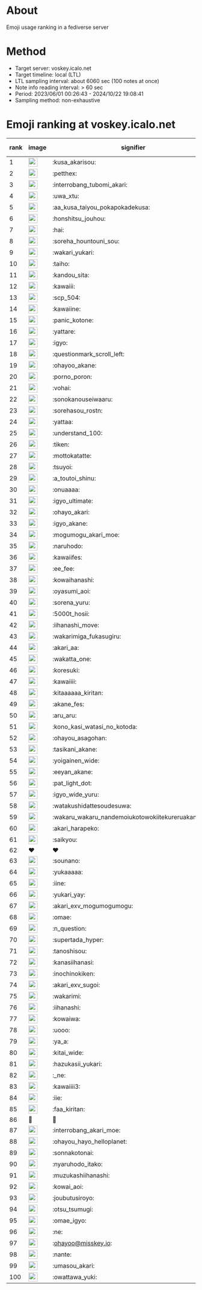 # About
Emoji usage ranking in a fediverse server

# Method
- Target server: voskey.icalo.net
- Target timeline: local (LTL)
- LTL sampling interval: about 6060 sec (100 notes at once)
- Note info reading interval: > 60 sec
- Period: 2023/06/01 00:26:43 - 2024/10/22 19:08:41 
- Sampling method: non-exhaustive

# Emoji ranking at voskey.icalo.net

|rank|image|signifier|type|frequency score|
|----|----|----|----|----|
|1|<img height="24" src="https://voskey.icalo.net/emoji/kusa_akarisou.webp">|:kusa_akarisou:|custom|33359|
|2|<img height="24" src="https://voskey.icalo.net/emoji/petthex.webp">|:petthex:|custom|25775|
|3|<img height="24" src="https://voskey.icalo.net/emoji/interrobang_tubomi_akari.webp">|:interrobang_tubomi_akari:|custom|13636|
|4|<img height="24" src="https://voskey.icalo.net/emoji/uwa_xtu.webp">|:uwa_xtu:|custom|12343|
|5|<img height="24" src="https://voskey.icalo.net/emoji/aa_kusa_taiyou_pokapokadekusa.webp">|:aa_kusa_taiyou_pokapokadekusa:|custom|10624|
|6|<img height="24" src="https://voskey.icalo.net/emoji/honshitsu_jouhou.webp">|:honshitsu_jouhou:|custom|9803|
|7|<img height="24" src="https://voskey.icalo.net/emoji/hai.webp">|:hai:|custom|8347|
|8|<img height="24" src="https://voskey.icalo.net/emoji/soreha_hountouni_sou.webp">|:soreha_hountouni_sou:|custom|7315|
|9|<img height="24" src="https://voskey.icalo.net/emoji/wakari_yukari.webp">|:wakari_yukari:|custom|7043|
|10|<img height="24" src="https://voskey.icalo.net/emoji/taiho.webp">|:taiho:|custom|6875|
|11|<img height="24" src="https://voskey.icalo.net/emoji/kandou_sita.webp">|:kandou_sita:|custom|6570|
|12|<img height="24" src="https://voskey.icalo.net/emoji/kawaiii.webp">|:kawaiii:|custom|6368|
|13|<img height="24" src="https://voskey.icalo.net/emoji/scp_504.webp">|:scp_504:|custom|5920|
|14|<img height="24" src="https://voskey.icalo.net/emoji/kawaiine.webp">|:kawaiine:|custom|5426|
|15|<img height="24" src="https://voskey.icalo.net/emoji/panic_kotone.webp">|:panic_kotone:|custom|4834|
|16|<img height="24" src="https://voskey.icalo.net/emoji/yattare.webp">|:yattare:|custom|4813|
|17|<img height="24" src="https://voskey.icalo.net/emoji/igyo.webp">|:igyo:|custom|4696|
|18|<img height="24" src="https://voskey.icalo.net/emoji/questionmark_scroll_left.webp">|:questionmark_scroll_left:|custom|4675|
|19|<img height="24" src="https://voskey.icalo.net/emoji/ohayoo_akane.webp">|:ohayoo_akane:|custom|4662|
|20|<img height="24" src="https://voskey.icalo.net/emoji/porno_poron.webp">|:porno_poron:|custom|4492|
|21|<img height="24" src="https://voskey.icalo.net/emoji/vohai.webp">|:vohai:|custom|4322|
|22|<img height="24" src="https://voskey.icalo.net/emoji/sonokanouseiwaaru.webp">|:sonokanouseiwaaru:|custom|4303|
|23|<img height="24" src="https://voskey.icalo.net/emoji/sorehasou_rostn.webp">|:sorehasou_rostn:|custom|4225|
|24|<img height="24" src="https://voskey.icalo.net/emoji/yattaa.webp">|:yattaa:|custom|3929|
|25|<img height="24" src="https://voskey.icalo.net/emoji/understand_100.webp">|:understand_100:|custom|3723|
|26|<img height="24" src="https://voskey.icalo.net/emoji/tiken.webp">|:tiken:|custom|3721|
|27|<img height="24" src="https://voskey.icalo.net/emoji/mottokatatte.webp">|:mottokatatte:|custom|3717|
|28|<img height="24" src="https://voskey.icalo.net/emoji/tsuyoi.webp">|:tsuyoi:|custom|3574|
|29|<img height="24" src="https://voskey.icalo.net/emoji/a_toutoi_shinu.webp">|:a_toutoi_shinu:|custom|3487|
|30|<img height="24" src="https://voskey.icalo.net/emoji/onuaaaa.webp">|:onuaaaa:|custom|3184|
|31|<img height="24" src="https://voskey.icalo.net/emoji/igyo_ultimate.webp">|:igyo_ultimate:|custom|3164|
|32|<img height="24" src="https://voskey.icalo.net/emoji/ohayo_akari.webp">|:ohayo_akari:|custom|3073|
|33|<img height="24" src="https://voskey.icalo.net/emoji/igyo_akane.webp">|:igyo_akane:|custom|3037|
|34|<img height="24" src="https://voskey.icalo.net/emoji/mogumogu_akari_moe.webp">|:mogumogu_akari_moe:|custom|2978|
|35|<img height="24" src="https://voskey.icalo.net/emoji/naruhodo.webp">|:naruhodo:|custom|2946|
|36|<img height="24" src="https://voskey.icalo.net/emoji/kawaiifes.webp">|:kawaiifes:|custom|2892|
|37|<img height="24" src="https://voskey.icalo.net/emoji/ee_fee.webp">|:ee_fee:|custom|2870|
|38|<img height="24" src="https://voskey.icalo.net/emoji/kowaihanashi.webp">|:kowaihanashi:|custom|2774|
|39|<img height="24" src="https://voskey.icalo.net/emoji/oyasumi_aoi.webp">|:oyasumi_aoi:|custom|2772|
|40|<img height="24" src="https://voskey.icalo.net/emoji/sorena_yuru.webp">|:sorena_yuru:|custom|2768|
|41|<img height="24" src="https://voskey.icalo.net/emoji/5000t_hosii.webp">|:5000t_hosii:|custom|2586|
|42|<img height="24" src="https://voskey.icalo.net/emoji/iihanashi_move.webp">|:iihanashi_move:|custom|2488|
|43|<img height="24" src="https://voskey.icalo.net/emoji/wakarimiga_fukasugiru.webp">|:wakarimiga_fukasugiru:|custom|2466|
|44|<img height="24" src="https://voskey.icalo.net/emoji/akari_aa.webp">|:akari_aa:|custom|2462|
|45|<img height="24" src="https://voskey.icalo.net/emoji/wakatta_one.webp">|:wakatta_one:|custom|2446|
|46|<img height="24" src="https://voskey.icalo.net/emoji/koresuki.webp">|:koresuki:|custom|2390|
|47|<img height="24" src="https://voskey.icalo.net/emoji/kawaiiii.webp">|:kawaiiii:|custom|2388|
|48|<img height="24" src="https://voskey.icalo.net/emoji/kitaaaaaa_kiritan.webp">|:kitaaaaaa_kiritan:|custom|2388|
|49|<img height="24" src="https://voskey.icalo.net/emoji/akane_fes.webp">|:akane_fes:|custom|2378|
|50|<img height="24" src="https://voskey.icalo.net/emoji/aru_aru.webp">|:aru_aru:|custom|2332|
|51|<img height="24" src="https://voskey.icalo.net/emoji/kono_kasi_watasi_no_kotoda.webp">|:kono_kasi_watasi_no_kotoda:|custom|2328|
|52|<img height="24" src="https://voskey.icalo.net/emoji/ohayou_asagohan.webp">|:ohayou_asagohan:|custom|2320|
|53|<img height="24" src="https://voskey.icalo.net/emoji/tasikani_akane.webp">|:tasikani_akane:|custom|2316|
|54|<img height="24" src="https://voskey.icalo.net/emoji/yoigainen_wide.webp">|:yoigainen_wide:|custom|2213|
|55|<img height="24" src="https://voskey.icalo.net/emoji/eeyan_akane.webp">|:eeyan_akane:|custom|2185|
|56|<img height="24" src="https://voskey.icalo.net/emoji/pat_light_dot.webp">|:pat_light_dot:|custom|2183|
|57|<img height="24" src="https://voskey.icalo.net/emoji/igyo_wide_yuru.webp">|:igyo_wide_yuru:|custom|2171|
|58|<img height="24" src="https://voskey.icalo.net/emoji/watakushidattesoudesuwa.webp">|:watakushidattesoudesuwa:|custom|2166|
|59|<img height="24" src="https://voskey.icalo.net/emoji/wakaru_wakaru_nandemoiukotowokiitekureruakanetyan.webp">|:wakaru_wakaru_nandemoiukotowokiitekureruakanetyan:|custom|2150|
|60|<img height="24" src="https://voskey.icalo.net/emoji/akari_harapeko.webp">|:akari_harapeko:|custom|2140|
|61|<img height="24" src="https://voskey.icalo.net/emoji/saikyou.webp">|:saikyou:|custom|2112|
|62|❤|❤|unicode|2010|
|63|<img height="24" src="https://voskey.icalo.net/emoji/sounano.webp">|:sounano:|custom|2007|
|64|<img height="24" src="https://voskey.icalo.net/emoji/yukaaaaa.webp">|:yukaaaaa:|custom|1959|
|65|<img height="24" src="https://voskey.icalo.net/emoji/iine.webp">|:iine:|custom|1929|
|66|<img height="24" src="https://voskey.icalo.net/emoji/yukari_yay.webp">|:yukari_yay:|custom|1896|
|67|<img height="24" src="https://voskey.icalo.net/emoji/akari_exv_mogumogumogu.webp">|:akari_exv_mogumogumogu:|custom|1821|
|68|<img height="24" src="https://voskey.icalo.net/emoji/omae.webp">|:omae:|custom|1804|
|69|<img height="24" src="https://voskey.icalo.net/emoji/n_question.webp">|:n_question:|custom|1804|
|70|<img height="24" src="https://voskey.icalo.net/emoji/supertada_hyper.webp">|:supertada_hyper:|custom|1786|
|71|<img height="24" src="https://voskey.icalo.net/emoji/tanoshisou.webp">|:tanoshisou:|custom|1767|
|72|<img height="24" src="https://voskey.icalo.net/emoji/kanasiihanasi.webp">|:kanasiihanasi:|custom|1737|
|73|<img height="24" src="https://voskey.icalo.net/emoji/inochinokiken.webp">|:inochinokiken:|custom|1676|
|74|<img height="24" src="https://voskey.icalo.net/emoji/akari_exv_sugoi.webp">|:akari_exv_sugoi:|custom|1658|
|75|<img height="24" src="https://voskey.icalo.net/emoji/wakarimi.webp">|:wakarimi:|custom|1650|
|76|<img height="24" src="https://voskey.icalo.net/emoji/iihanashi.webp">|:iihanashi:|custom|1637|
|77|<img height="24" src="https://voskey.icalo.net/emoji/kowaiwa.webp">|:kowaiwa:|custom|1629|
|78|<img height="24" src="https://voskey.icalo.net/emoji/uooo.webp">|:uooo:|custom|1589|
|79|<img height="24" src="https://voskey.icalo.net/emoji/ya_a.webp">|:ya_a:|custom|1582|
|80|<img height="24" src="https://voskey.icalo.net/emoji/kitai_wide.webp">|:kitai_wide:|custom|1575|
|81|<img height="24" src="https://voskey.icalo.net/emoji/hazukasii_yukari.webp">|:hazukasii_yukari:|custom|1570|
|82|<img height="24" src="https://voskey.icalo.net/emoji/_ne.webp">|:_ne:|custom|1564|
|83|<img height="24" src="https://voskey.icalo.net/emoji/kawaiiii3.webp">|:kawaiiii3:|custom|1540|
|84|<img height="24" src="https://voskey.icalo.net/emoji/iie.webp">|:iie:|custom|1515|
|85|<img height="24" src="https://voskey.icalo.net/emoji/faa_kiritan.webp">|:faa_kiritan:|custom|1498|
|86|🤔|🤔|unicode|1492|
|87|<img height="24" src="https://voskey.icalo.net/emoji/interrobang_akari_moe.webp">|:interrobang_akari_moe:|custom|1487|
|88|<img height="24" src="https://voskey.icalo.net/emoji/ohayou_hayo_helloplanet.webp">|:ohayou_hayo_helloplanet:|custom|1478|
|89|<img height="24" src="https://voskey.icalo.net/emoji/sonnakotonai.webp">|:sonnakotonai:|custom|1470|
|90|<img height="24" src="https://voskey.icalo.net/emoji/nyaruhodo_itako.webp">|:nyaruhodo_itako:|custom|1438|
|91|<img height="24" src="https://voskey.icalo.net/emoji/muzukashiihanashi.webp">|:muzukashiihanashi:|custom|1413|
|92|<img height="24" src="https://voskey.icalo.net/emoji/kowai_aoi.webp">|:kowai_aoi:|custom|1409|
|93|<img height="24" src="https://voskey.icalo.net/emoji/joubutusiroyo.webp">|:joubutusiroyo:|custom|1403|
|94|<img height="24" src="https://voskey.icalo.net/emoji/otsu_tsumugi.webp">|:otsu_tsumugi:|custom|1351|
|95|<img height="24" src="https://voskey.icalo.net/emoji/omae_igyo.webp">|:omae_igyo:|custom|1321|
|96|<img height="24" src="https://voskey.icalo.net/emoji/ne.webp">|:ne:|custom|1320|
|97|<img height="24" src="https://voskey.icalo.net/emoji/ohayoo.webp">|:ohayoo@misskey.io:|custom|1313|
|98|<img height="24" src="https://voskey.icalo.net/emoji/nante.webp">|:nante:|custom|1309|
|99|<img height="24" src="https://voskey.icalo.net/emoji/umasou_akari.webp">|:umasou_akari:|custom|1295|
|100|<img height="24" src="https://voskey.icalo.net/emoji/owattawa_yuki.webp">|:owattawa_yuki:|custom|1268|
